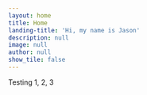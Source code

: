 ```yaml
---
layout: home
title: Home
landing-title: 'Hi, my name is Jason'
description: null
image: null
author: null
show_tile: false
---
```


Testing 1, 2, 3
